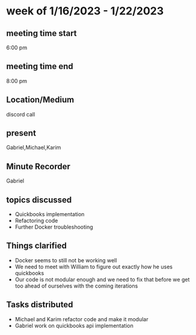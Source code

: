 # week of 1/16/2023 - 1/22/2023
## meeting time start
6:00 pm
## meeting time end
8:00 pm
## Location/Medium
discord call
## present
Gabriel,Michael,Karim
## Minute Recorder
Gabriel
## topics discussed
 * Quickbooks implementation
 * Refactoring code
 * Further Docker troubleshooting
## Things clarified
 * Docker seems to still not be working well
 * We need to meet with William to figure out exactly how he uses quickbooks
 * Our code is not modular enough and we need to fix that before we get too ahead of ourselves with the coming iterations
 ## Tasks distributed
 * Michael and Karim refactor code and make it modular
 * Gabriel work on quickbooks api implementation
